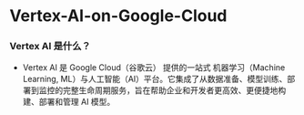 # Vertex-AI-on-Google-Cloud

### Vertex AI 是什么？

- Vertex AI 是 Google Cloud（谷歌云） 提供的一站式 机器学习（Machine Learning, ML）与人工智能（AI）平台。它集成了从数据准备、模型训练、部署到监控的完整生命周期服务，旨在帮助企业和开发者更高效、更便捷地构建、部署和管理 AI 模型。
